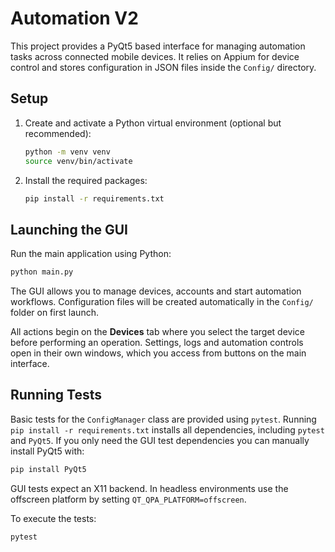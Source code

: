 # Automation V2

This project provides a PyQt5 based interface for managing automation tasks across connected mobile devices. It relies on Appium for device control and stores configuration in JSON files inside the `Config/` directory.

## Setup

1. Create and activate a Python virtual environment (optional but recommended):
   ```bash
   python -m venv venv
   source venv/bin/activate
   ```
2. Install the required packages:
   ```bash
   pip install -r requirements.txt
   ```

## Launching the GUI

Run the main application using Python:

```bash
python main.py
```

The GUI allows you to manage devices, accounts and start automation workflows. Configuration files will be created automatically in the `Config/` folder on first launch.

All actions begin on the **Devices** tab where you select the target device before performing an operation. Settings, logs and automation controls open in their own windows, which you access from buttons on the main interface.

## Running Tests

Basic tests for the `ConfigManager` class are provided using `pytest`. Running
`pip install -r requirements.txt` installs all dependencies, including
`pytest` and `PyQt5`. If you only need the GUI test dependencies you can
manually install PyQt5 with:

```bash
pip install PyQt5
```

GUI tests expect an X11 backend. In headless environments use the offscreen
platform by setting `QT_QPA_PLATFORM=offscreen`.

To execute the tests:

```bash
pytest
```
